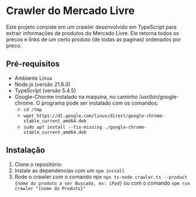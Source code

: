 # Crawler do Mercado Livre

Este projeto consiste em um crawler desenvolvido em TypeScript para extrair informações de produtos do Mercado Livre.
Ele retorna todos os precos e links de um certo produto (de todas as paginas) ordenados por preco.

## Pré-requisitos

- Ambiente Linux
- Node.js (versão 21.6.0)
- TypeScript (versão 5.4.5)
- Google-Chorme instalado na maquina, no caminho /usr/bin/google-chrome. O programa pode ser instalado com os comandos:
  - `cd /tmp`
  - `wget https://dl.google.com/linux/direct/google-chrome-stable_current_amd64.deb`
  - `sudo apt install --fix-missing ./google-chrome-stable_current_amd64.deb`

## Instalação

1. Clone o repositório:
2. Instale as dependencias com um `npm install`
3. Rode o crawler com o comando npx `npx ts-node crawler.ts --product {nome do produto a ser Buscado, ex: iPad}` ou com o comando `npm run crawler "{nome do Produto}"`
